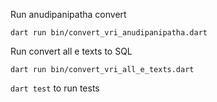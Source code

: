 Run anudipanipatha convert
```
dart run bin/convert_vri_anudipanipatha.dart
```

Run convert all e texts to SQL
```
dart run bin/convert_vri_all_e_texts.dart
```


`dart test` to run tests